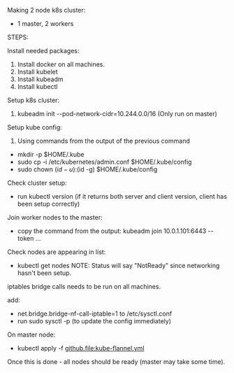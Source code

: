 Making 2 node k8s cluster:
- 1 master, 2 workers

STEPS:

Install needed packages:
1. Install docker on all machines.
2. Install kubelet
3. Install kubeadm
4. Install kubectl

Setup k8s cluster:
1. kubeadm init --pod-network-cidr=10.244.0.0/16 (Only run on master)

Setup kube config:
1. Using commands from the output of the previous command
  - mkdir -p $HOME/.kube
  - sudo cp -i /etc/kubernetes/admin.conf $HOME/.kube/config
  - sudo chown $(id -u):$(id -g) $HOME/.kube/config
  
Check cluster setup:
- run kubectl version (if it returns both server and client version, client has been setup correctly)

Join worker nodes to the master:
- copy the command from the output: kubeadm join 10.0.1.101:6443 --token ...

Check nodes are appearing in list:
- kubectl get nodes
NOTE: Status will say "NotReady" since networking hasn't been setup.

iptables bridge calls needs to be run on all machines.

add:
- net.bridge.bridge-nf-call-iptable=1 to /etc/sysctl.conf
- run sudo sysctl -p (to update the config immediately)

On master node:
- kubectl apply -f <github.file:kube-flannel.yml>

Once this is done - all nodes should be ready (master may take some time).